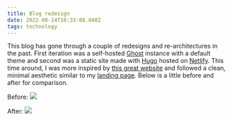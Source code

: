 ```yaml
---
title: Blog redesign
date: 2022-08-14T16:33:08.048Z
tags: technology
---
```

This blog has gone through a couple of redesigns and re-architectures in the past. First iteration was a self-hosted [Ghost](https://ghost.org) instance with a default theme and second was a static site made with [Hugo](https://gohugo.io) hosted on [Netlify](http://netlify.com). This time around, I was more inspired by [this great website](http://motherfuckingwebsite.com/) and followed a clean, minimal aesthetic similar to my [landing page](https://keithw.me). Below is a little before and after for comparison.

Before:
![](https://ucarecdn.com/22ab397d-bcef-49c8-8d05-c99b91cf46f3/-/format/auto/-/quality/smart_retina/-/stretch/off/-/resize/1200x/)

After:
![](https://ucarecdn.com/a244dded-881e-4058-b539-ea00fbd4f0b5/-/format/auto/-/quality/smart_retina/-/stretch/off/-/resize/1200x/)
